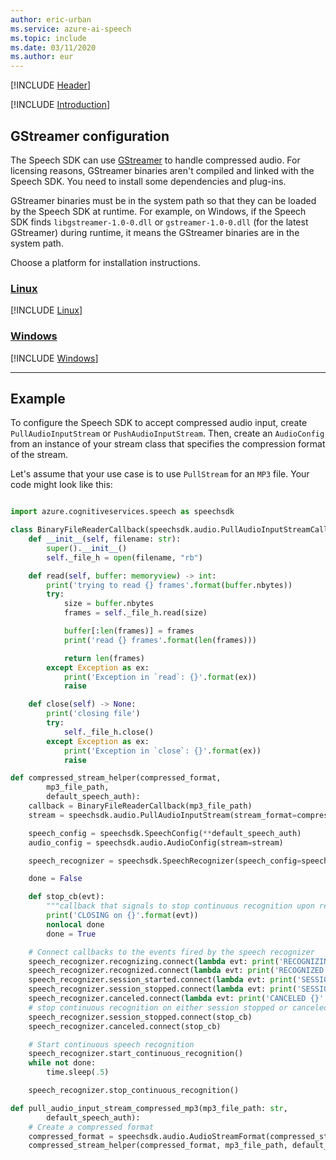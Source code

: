 ```yaml
---
author: eric-urban
ms.service: azure-ai-speech
ms.topic: include
ms.date: 03/11/2020
ms.author: eur
---
```


[!INCLUDE [Header](../../common/python.md)]

[!INCLUDE [Introduction](intro.md)]

## GStreamer configuration

The Speech SDK can use [GStreamer](https://gstreamer.freedesktop.org) to handle compressed audio. For licensing reasons, GStreamer binaries aren't compiled and linked with the Speech SDK. You need to install some dependencies and plug-ins.  

GStreamer binaries must be in the system path so that they can be loaded by the Speech SDK at runtime. For example, on Windows, if the Speech SDK finds `libgstreamer-1.0-0.dll` or `gstreamer-1.0-0.dll` (for the latest GStreamer) during runtime, it means the GStreamer binaries are in the system path.

Choose a platform for installation instructions.

### [Linux](#tab/linux)

[!INCLUDE [Linux](gstreamer-linux.md)]

### [Windows](#tab/windows)

[!INCLUDE [Windows](gstreamer-windows.md)]

***

## Example

To configure the Speech SDK to accept compressed audio input, create `PullAudioInputStream` or `PushAudioInputStream`. Then, create an `AudioConfig` from an instance of your stream class that specifies the compression format of the stream.

Let's assume that your use case is to use `PullStream` for an `MP3` file. Your code might look like this:

```python

import azure.cognitiveservices.speech as speechsdk

class BinaryFileReaderCallback(speechsdk.audio.PullAudioInputStreamCallback):
    def __init__(self, filename: str):
        super().__init__()
        self._file_h = open(filename, "rb")

    def read(self, buffer: memoryview) -> int:
        print('trying to read {} frames'.format(buffer.nbytes))
        try:
            size = buffer.nbytes
            frames = self._file_h.read(size)

            buffer[:len(frames)] = frames
            print('read {} frames'.format(len(frames)))

            return len(frames)
        except Exception as ex:
            print('Exception in `read`: {}'.format(ex))
            raise

    def close(self) -> None:
        print('closing file')
        try:
            self._file_h.close()
        except Exception as ex:
            print('Exception in `close`: {}'.format(ex))
            raise

def compressed_stream_helper(compressed_format,
        mp3_file_path,
        default_speech_auth):
    callback = BinaryFileReaderCallback(mp3_file_path)
    stream = speechsdk.audio.PullAudioInputStream(stream_format=compressed_format, pull_stream_callback=callback)

    speech_config = speechsdk.SpeechConfig(**default_speech_auth)
    audio_config = speechsdk.audio.AudioConfig(stream=stream)

    speech_recognizer = speechsdk.SpeechRecognizer(speech_config=speech_config, audio_config=audio_config)

    done = False

    def stop_cb(evt):
        """callback that signals to stop continuous recognition upon receiving an event `evt`"""
        print('CLOSING on {}'.format(evt))
        nonlocal done
        done = True

    # Connect callbacks to the events fired by the speech recognizer
    speech_recognizer.recognizing.connect(lambda evt: print('RECOGNIZING: {}'.format(evt)))
    speech_recognizer.recognized.connect(lambda evt: print('RECOGNIZED: {}'.format(evt)))
    speech_recognizer.session_started.connect(lambda evt: print('SESSION STARTED: {}'.format(evt)))
    speech_recognizer.session_stopped.connect(lambda evt: print('SESSION STOPPED {}'.format(evt)))
    speech_recognizer.canceled.connect(lambda evt: print('CANCELED {}'.format(evt)))
    # stop continuous recognition on either session stopped or canceled events
    speech_recognizer.session_stopped.connect(stop_cb)
    speech_recognizer.canceled.connect(stop_cb)

    # Start continuous speech recognition
    speech_recognizer.start_continuous_recognition()
    while not done:
        time.sleep(.5)

    speech_recognizer.stop_continuous_recognition()

def pull_audio_input_stream_compressed_mp3(mp3_file_path: str,
        default_speech_auth):
    # Create a compressed format
    compressed_format = speechsdk.audio.AudioStreamFormat(compressed_stream_format=speechsdk.AudioStreamContainerFormat.MP3)
    compressed_stream_helper(compressed_format, mp3_file_path, default_speech_auth)

```
